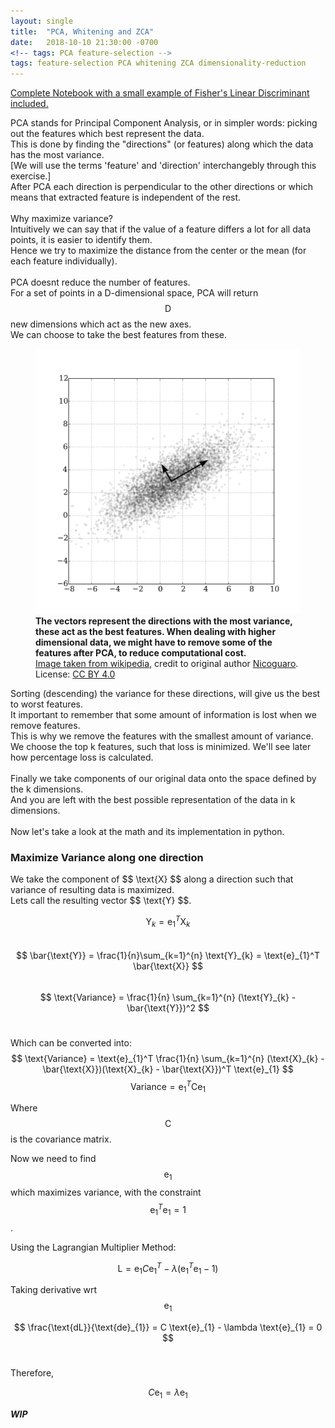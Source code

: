 ```yaml
---
layout: single
title:  "PCA, Whitening and ZCA"
date:   2018-10-10 21:30:00 -0700
<!-- tags: PCA feature-selection -->
tags: feature-selection PCA whitening ZCA dimensionality-reduction
---
```

<script type="text/javascript" src="https://cdn.mathjax.org/mathjax/latest/MathJax.js?config=TeX-AMS-MML_HTMLorMML"></script>
[Complete Notebook with a small example of Fisher's Linear Discriminant included.](https://github.com/RishabhPatil/FundamentalsOfStatisticalLearning/blob/master/Assignment%202/PCA%20and%20Fisher's.ipynb)

PCA stands for Principal Component Analysis, or in simpler words: picking out the features which best represent the data.<br>
This is done by finding the "directions" (or features) along which the data has the most variance.<br>
[We will use the terms 'feature' and 'direction' interchangebly through this exercise.]<br>
After PCA each direction is perpendicular to the other directions or which means that extracted feature is independent of the rest.<br>
<br>
Why maximize variance?<br>
Intuitively we can say that if the value of a feature differs a lot for all data points, it is easier to identify them.<br>
Hence we try to maximize the distance from the center or the mean (for each feature individually).<br>
<br>
PCA doesnt reduce the number of features.<br>
For a set of points in a D-dimensional space, PCA will return $$ \text{D} $$ new dimensions which act as the new axes.<br>
We can choose to take the best features from these.

<figure>
    <a href="/assets/images/image-filename-1-large.jpg"><img src="/assets/img/GaussianScatterPCA.svg"></a>
    <figcaption><b>The vectors represent the directions with the most variance, these act as the best features. When dealing with higher dimensional data, we might have to remove some of the features after PCA, to reduce computational cost.</b><a href="https://en.wikipedia.org/wiki/Principal_component_analysis#/media/File:GaussianScatterPCA.svg"><br>Image taken from wikipedia</a>, credit to original author <a href="https://commons.wikimedia.org/wiki/User:Nicoguaro">Nicoguaro</a>. License: <a href='https://creativecommons.org/licenses/by/4.0'>CC BY 4.0</a></figcaption>
</figure>

Sorting (descending) the variance for these directions, will give us the best to worst features.<br>
It important to remember that some amount of information is lost when we remove features.<br>
This is why we remove the features with the smallest amount of variance.<br>
We choose the top k features, such that loss is minimized. We'll see later how percentage loss is calculated.<br>
<br>
Finally we take components of our original data onto the space defined by the k dimensions.<br>
And you are left with the best possible representation of the data in k dimensions.<br><br>
Now let's take a look at the math and its implementation in python.<br>

<h3> Maximize Variance along one direction </h3>
We take the component of $$ \text{X} $$ along a direction such that variance of resulting data is maximized.<br>
Lets call the resulting vector $$ \text{Y} $$.

$$ \text{Y}_{k} = \text{e}_{1}^T \text{X}_{k} $$ <br>
$$ \bar{\text{Y}} = \frac{1}{n}\sum_{k=1}^{n} \text{Y}_{k} = \text{e}_{1}^T \bar{\text{X}} $$ <br>
$$ \text{Variance} = \frac{1}{n} \sum_{k=1}^{n} (\text{Y}_{k} - \bar{\text{Y}})^2 $$ <br>

Which can be converted into:
$$ \text{Variance} = \text{e}_{1}^T \frac{1}{n} \sum_{k=1}^{n} (\text{X}_{k} - \bar{\text{X}})(\text{X}_{k} - \bar{\text{X}})^T \text{e}_{1} $$
$$ \text{Variance} = \text{e}_{1}^T \text{C} \text{e}_{1} $$

Where $$ \text{C} $$ is the covariance matrix.

Now we need to find $$\text{e}_{1}$$ which maximizes variance, with the constraint $$\text{e}_{1}^T \text{e}_{1} = 1 $$.

Using the Lagrangian Multiplier Method:

$$ \text{L} = \text{e}_{1} C \text{e}_{1}^T - \lambda (\text{e}_{1}^T \text{e}_{1} - 1)$$

Taking derivative wrt $$ \text{e}_{1} $$

$$  \frac{\text{dL}}{\text{de}_{1}} = C \text{e}_{1} - \lambda \text{e}_{1} = 0 $$<br>

Therefore,<br>

$$ C \text{e}_{1} = \lambda \text{e}_{1} $$

***WIP***